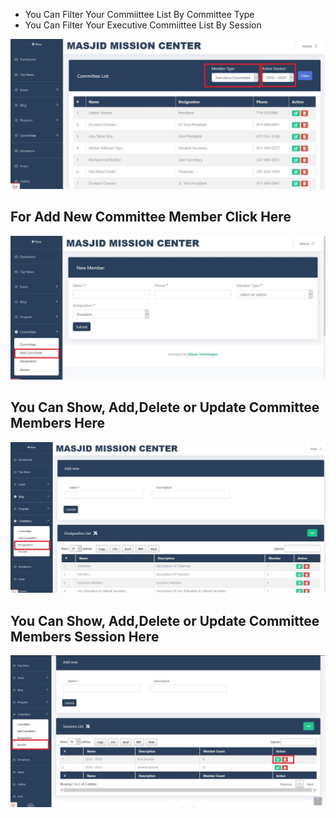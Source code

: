 - You Can Filter Your Commiittee List By Committee Type
- You Can Filter Your Executive Commiittee List By Session

![Top News](index.JPG)
## For Add New Committee Member Click Here
![Top News](new.JPG)
## You Can Show, Add,Delete or Update Committee Members Here
![Top News](designation.JPG)
## You Can Show, Add,Delete or Update Committee Members Session Here
![Top News](session.JPG)